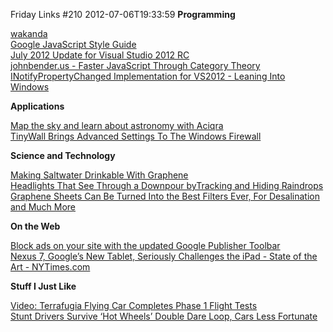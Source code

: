 Friday Links #210
2012-07-06T19:33:59
**Programming**

[wakanda](http://www.wakanda.org/)   
[Google JavaScript Style Guide](http://google-styleguide.googlecode.com/svn/trunk/javascriptguide.xml)   
[July 2012 Update for Visual Studio 2012 RC](http://blogs.msdn.com/b/heaths/archive/2012/07/06/july-2012-update-for-visual-studio-2012-rc.aspx)   
[johnbender.us - Faster JavaScript Through Category Theory](http://johnbender.us/2012/02/29/faster-javascript-through-category-theory/)   
[INotifyPropertyChanged Implementation for VS2012 - Leaning Into Windows](http://msmvps.com/blogs/kathleen/archive/2012/06/30/inotifypropertychanged-implementation-for-vs2012.aspx)

**Applications**

[Map the sky and learn about astronomy with Aciqra](http://www.freewaregenius.com/2012/07/05/map-the-sky-and-learn-about-astronomy-with-aciqra/)   
[TinyWall Brings Advanced Settings To The Windows Firewall](http://www.makeuseof.com/tag/tinywall-brings-advanced-settings-windows-firewall/)

**Science and Technology**

[Making Saltwater Drinkable With Graphene](http://science.slashdot.org/story/12/07/01/1411234/making-saltwater-drinkable-with-graphene)   
[Headlights That See Through a Downpour byTracking and Hiding Raindrops](http://www.popsci.com/technology/article/2012-07/headlights-see-through-downpour-dis-illuminating-raindrops)   
[Graphene Sheets Can Be Turned Into the Best Filters Ever, For Desalination and Much More](http://www.popsci.com/technology/article/2012-07/things-you-can-make-graphene-drug-detectors-transistors-and-tasty-drinkable-seawater)

**On the Web**

[Block ads on your site with the updated Google Publisher Toolbar](http://adsense.blogspot.com/2012/07/block-ads-on-your-site-with-updated_03.html)   
[Nexus 7, Google’s New Tablet, Seriously Challenges the iPad - State of the Art - NYTimes.com](http://www.nytimes.com/2012/07/05/technology/personaltech/nexus-7-googles-new-tablet-seriously-challenges-the-ipad-state-of-the-art.html?_r=1)

**Stuff I Just Like**

[Video: Terrafugia Flying Car Completes Phase 1 Flight Tests](http://www.wired.com/autopia/2012/07/terrafugia-phase-1/)   
[Stunt Drivers Survive ‘Hot Wheels’ Double Dare Loop, Cars Less Fortunate](http://www.wired.com/autopia/2012/07/hot-wheels-double-dare-loop/)
